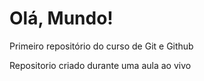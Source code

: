 # Olá, Mundo!
 Primeiro repositório do curso de Git e Github

Repositorio criado durante uma aula ao vivo